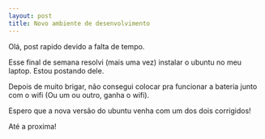 ```yaml
---
layout: post
title: Novo ambiente de desenvolvimento
---
```


Olá, post rapido devido a falta de tempo.

Esse final de semana resolvi (mais uma vez) instalar o ubuntu no meu laptop. Estou postando dele.

Depois de muito brigar, não consegui colocar pra funcionar a bateria junto com o wifi (Ou um ou outro, ganha o wifi).

Espero que a nova versão do ubuntu venha com um dos dois corrigidos!

Até a proxima!
